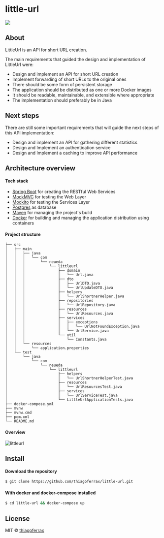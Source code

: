 # little-url
> 

<a href="https://opensource.org/licenses/MIT"><img src="https://img.shields.io/badge/License-MIT-blue.svg"></a>

## About

LittleUrl is an API for short URL creation.  

The main requirements that guided the design and implementation of LittleUrl were:
*	Design and implement an API for short URL creation
*	Implement forwarding of short URLs to the original ones
*	There should be some form of persistent storage
*	The application should be distributed as one or more Docker images
*	It should be readable, maintainable, and extensible where appropriate
*	The implementation should preferably be in Java

## Next steps

There are still some important requirements that will guide the next steps of this API implementation:
* Design and implement an API for gathering different statistics
* Design and Implement an authentication service
* Design and Implement a caching to improve API performance

## Architecture overview

#### Tech stack
* [Spring Boot](http://spring.io/projects/spring-boot) for creating the RESTful Web Services
* [MockMVC](https://spring.io/guides/gs/testing-web/) for testing the Web Layer
* [Mockito](https://site.mockito.org/) for testing the Services Layer
* [Postgres](https://www.postgresql.org/) as database
* [Maven](https://maven.apache.org/) for managing the project's build
* [Docker](https://www.docker.com/) for building and managing the application distribution using containers 

#### Project structure
```
├── src
│   ├── main
│   │   ├── java
│   │   │   └── com
│   │   │       └── neueda
│   │   │           └── littleurl
│   │   │               ├── domain
│   │   │               │   └── Url.java
│   │   │               ├── dto
│   │   │               │   ├── UrlDTO.java
│   │   │               │   └── UrlUpdateDTO.java
│   │   │               ├── helpers
│   │   │               │   └── UrlShortnerHelper.java
│   │   │               ├── repositories
│   │   │               │   └── UrlRepository.java
│   │   │               ├── resources
│   │   │               │   └── UrlResources.java
│   │   │               ├── services
│   │   │               │   ├── exceptions
│   │   │               │   │   └── UrlNotFoundException.java
│   │   │               │   └── UrlService.java
│   │   │               └── util
│   │   │                   └── Constants.java
│   │   └── resources
│   │       └── application.properties
│   └── test
│       └── java
│           └── com
│               └── neueda
│                   └── littleurl
│                       ├── helpers
│                       │   └── UrlShortnerHelperTest.java
│                       ├── resources
│                       │   └── UrlResourcesTest.java
│                       ├── services
│                       │   └── UrlServiceTest.java
│                       └── LittleUrlApplicationTests.java
├── docker-compose.yml
├── mvnw
├── mvnw.cmd
├── pom.xml
└── README.md
```
#### Overview

![littleurl](https://user-images.githubusercontent.com/43149895/57698153-5009c680-762b-11e9-930b-86a55b7a2435.png)

## Install
#### Download the repository
```sh
$ git clone https://github.com/thiagoferrax/little-url.git
```
#### With docker and docker-compose installed
```sh
$ cd little-url && docker-compose up
```

## License

MIT © [thiagoferrax](https://github.com/thiagoferrax)
